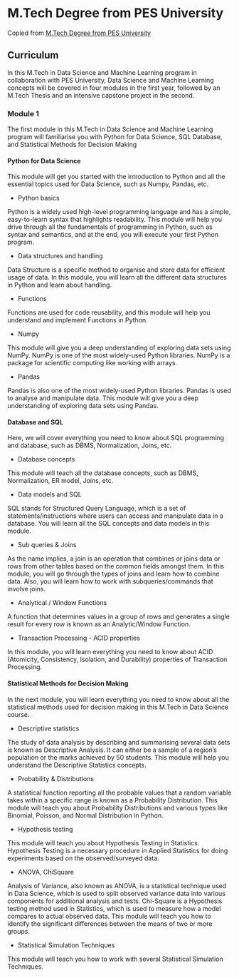 # M.Tech Degree from PES University
Copied from [M.Tech Degree from PES University](https://www.greatlearning.in/masters-in-data-science-pes?utm_source=email_dsai&utm_medium=EMI&utm_campaign=dsml_#curriculum)

## Curriculum
In this M.Tech in Data Science and Machine Learning program in collaboration with PES University, Data Science and Machine Learning concepts will be covered in four modules in the first year, followed by an M.Tech Thesis and an intensive capstone project in the second.

### Module 1
The first module in this M.Tech in Data Science and Machine Learning program will familiarise you with Python for Data Science, SQL Database, and Statistical Methods for Decision Making

#### Python for Data Science
This module will get you started with the introduction to Python and all the essential topics used for Data Science, such as Numpy, Pandas, etc.
* Python basics

Python is a widely used high-level programming language and has a simple, easy-to-learn syntax that highlights readability. This module will help you drive through all the fundamentals of programming in Python, such as syntax and semantics, and at the end, you will execute your first Python program.
* Data structures and handling

Data Structure is a specific method to organise and store data for efficient usage of data. In this module, you will learn all the different data structures in Python and learn about handling.
* Functions

Functions are used for code reusability, and this module will help you understand and implement Functions in Python.
* Numpy

This module will give you a deep understanding of exploring data sets using NumPy. NumPy is one of the most widely-used Python libraries. NumPy is a package for scientific computing like working with arrays.
* Pandas

Pandas is also one of the most widely-used Python libraries. Pandas is used to analyse and manipulate data. This module will give you a deep understanding of exploring data sets using Pandas.

#### Database and SQL
Here, we will cover everything you need to know about SQL programming and database, such as DBMS, Normalization, Joins, etc.
* Database concepts

This module will teach all the database concepts, such as DBMS, Normalization, ER model, Joins, etc.
* Data models and SQL

SQL stands for Structured Query Language, which is a set of statements/instructions where users can access and manipulate data in a database. You will learn all the SQL concepts and data models in this module.
* Sub queries & Joins

As the name implies, a join is an operation that combines or joins data or rows from other tables based on the common fields amongst them. In this module, you will go through the types of joins and learn how to combine data. Also, you will learn how to work with subqueries/commands that involve joins.
* Analytical / Window Functions

A function that determines values in a group of rows and generates a single result for every row is known as an Analytic/Window Function.
* Transaction Processing - ACID properties

In this module, you will learn everything you need to know about ACID (Atomicity, Consistency, Isolation, and Durability) properties of Transaction Processing.


#### Statistical Methods for Decision Making
In the next module, you will learn everything you need to know about all the statistical methods used for decision making in this M.Tech in Data Science course.
* Descriptive statistics

The study of data analysis by describing and summarising several data sets is known as Descriptive Analysis. It can either be a sample of a region’s population or the marks achieved by 50 students. This module will help you understand the Descriptive Statistics concepts.
* Probability & Distributions

A statistical function reporting all the probable values that a random variable takes within a specific range is known as a Probability Distribution. This module will teach you about Probability Distributions and various types like Binomial, Poisson, and Normal Distribution in Python.
* Hypothesis testing

This module will teach you about Hypothesis Testing in Statistics. Hypothesis Testing is a necessary procedure in Applied Statistics for doing experiments based on the observed/surveyed data.
* ANOVA, ChiSquare

Analysis of Variance, also known as ANOVA, is a statistical technique used in Data Science, which is used to split observed variance data into various components for additional analysis and tests. Chi-Square is a Hypothesis testing method used in Statistics, which is used to measure how a model compares to actual observed data. This module will teach you how to identify the significant differences between the means of two or more groups.
* Statistical Simulation Techniques

This module will teach you how to work with several Statistical Simulation Techniques.


